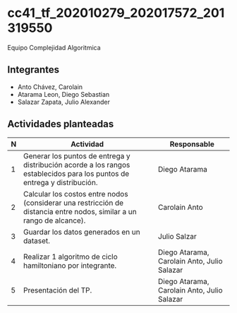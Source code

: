 # cc41_tf_202010279_202017572_201319550
Equipo Complejidad Algoritmica

## Integrantes
* Anto Chávez, Carolain
* Atarama Leon, Diego Sebastian
* Salazar Zapata, Julio Alexander 

## Actividades planteadas
| N | Actividad | Responsable |
| - | --------- | ---------- |
| 1 | Generar los puntos de entrega y distribución acorde a los rangos establecidos para los puntos de entrega y distribución. | Diego Atarama
| 2 | Calcular los costos entre nodos (considerar una restricción de distancia entre nodos, similar a un rango de alcance). | Carolain Anto
| 3 | Guardar los datos generados en un dataset. | Julio Salzar
| 4 | Realizar 1 algoritmo de ciclo hamiltoniano por integrante. | Diego Atarama, Carolain Anto, Julio Salazar
| 5 | Presentación del TP. | Diego Atarama, Carolain Anto, Julio Salazar
